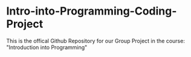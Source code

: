 # Intro-into-Programming-Coding-Project
This is the offical Github Repository for our Group Project in the course: "Introduction into Programming"
